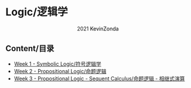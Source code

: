 # Logic/逻辑学

<center>
<span>2021</span>
<a style="text-decoration:none; color: black;" href="https://github.com/KevinZonda">KevinZonda</a>
</center>

## Content/目录

- [Week 1 - Symbolic Logic/符号逻辑学](Week1.md)
- [Week 2 - Propositional Logic/命题逻辑](Week2.md)
- [Week 3 - Propositional Logic - Sequent Calculus/命题逻辑 - 相继式演算](Week3.md)
